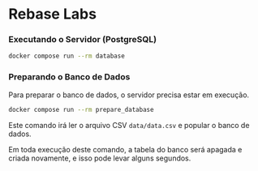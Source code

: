 # Rebase Labs

### Executando o Servidor (PostgreSQL)
```bash
docker compose run --rm database
```

### Preparando o Banco de Dados
Para preparar o banco de dados, o servidor precisa estar em execução.
```bash
docker compose run --rm prepare_database
```
Este comando irá ler o arquivo CSV `data/data.csv` e popular o banco de dados.

Em toda execução deste comando, a tabela do banco será apagada e criada novamente, e isso pode levar alguns segundos.